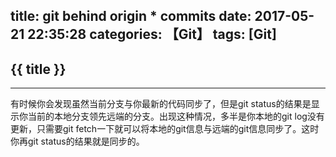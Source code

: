 title: git behind origin * commits
date: 2017-05-21 22:35:28
categories: 【Git】
tags: [Git]
---
## {{ title }} ##

---

有时候你会发现虽然当前分支与你最新的代码同步了，但是git status的结果是显示你当前的本地分支领先远端的分支。出现这种情况，多半是你本地的git log没有更新，只需要git fetch一下就可以将本地的git信息与远端的git信息同步了。这时你再git status的结果就是同步的。